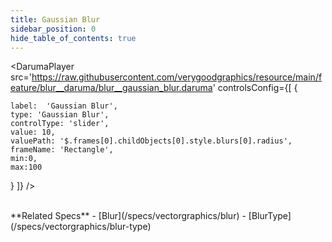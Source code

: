 ```yaml
---
title: Gaussian Blur
sidebar_position: 0
hide_table_of_contents: true
---
```


<DarumaPlayer src='https://raw.githubusercontent.com/verygoodgraphics/resource/main/feature/blur__daruma/blur__gaussian_blur.daruma' controlsConfig={[
  {
    
    label:  'Gaussian Blur',
    type: 'Gaussian Blur',
    controlType: 'slider',
    value: 10,
    valuePath: '$.frames[0].childObjects[0].style.blurs[0].radius',
    frameName: 'Rectangle',
    min:0,
    max:100
  }
]} />

<br />
**Related Specs**
- [Blur](/specs/vectorgraphics/blur)
- [BlurType](/specs/vectorgraphics/blur-type)
